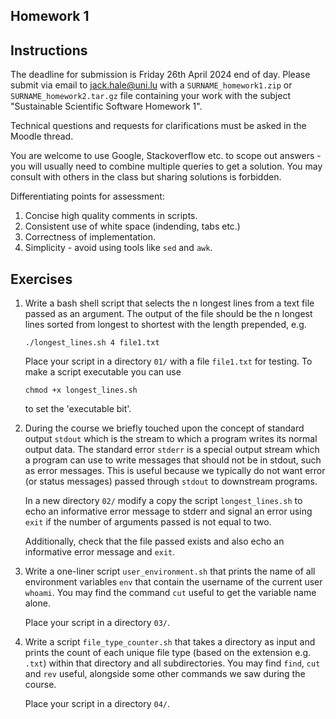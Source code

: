 ## Homework 1

## Instructions

The deadline for submission is Friday 26th April 2024 end of day. Please submit
via email to [jack.hale@uni.lu](mailto:jack.hale@uni.lu) with a
`SURNAME_homework1.zip` or `SURNAME_homework2.tar.gz` file containing your work with
the subject "Sustainable Scientific Software Homework 1".

Technical questions and requests for clarifications must be asked in the Moodle
thread.

You are welcome to use Google, Stackoverflow etc. to scope out answers - you
will usually need to combine multiple queries to get a solution. You may
consult with others in the class but sharing solutions is forbidden.

Differentiating points for assessment:

1. Concise high quality comments in scripts.
2. Consistent use of white space (indending, tabs etc.)
3. Correctness of implementation.
4. Simplicity - avoid using tools like `sed` and `awk`. 

## Exercises

1. Write a bash shell script that selects the n longest lines from a text file
   passed as an argument. The output of the file should be the n longest
   lines sorted from longest to shortest with the length prepended, e.g.

       ./longest_lines.sh 4 file1.txt

   Place your script in a directory `01/` with a file `file1.txt` for testing.
   To make a script executable you can use

       chmod +x longest_lines.sh

   to set the 'executable bit'.

2. During the course we briefly touched upon the concept of standard output
   `stdout` which is the stream to which a program writes its normal output
   data. The standard error `stderr` is a special output stream which a program
   can use to write messages that should not be in stdout, such as error
   messages. This is useful because we typically do not want error (or status
   messages) passed through `stdout` to downstream programs.

   In a new directory `02/` modify a copy the script `longest_lines.sh` to echo
   an informative error message to stderr and signal an error using `exit` if
   the number of arguments passed is not equal to two.

   Additionally, check that the file passed exists and also echo an informative
   error message and `exit`.

3. Write a one-liner script `user_environment.sh` that prints the name of all
   environment variables `env` that contain the username of the current user
   `whoami`. You may find the command `cut` useful to get the variable name
   alone.

   Place your script in a directory `03/`.

4. Write a script `file_type_counter.sh` that takes a directory as input and
   prints the count of each unique file type (based on the extension e.g.
   `.txt`) within that directory and all subdirectories. You may find `find`,
   `cut` and `rev` useful, alongside some other commands we saw during the
   course.

   Place your script in a directory `04/`.
